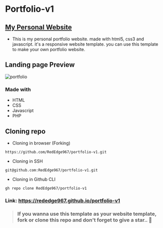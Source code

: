 # Portfolio-v1

## [My Personal Website](https://rededge967.github.io/portfolio-v1)
- This is my personal portfolio website. made with html5, css3 and javascript. it's a responsive website template. you can use this template to make your own portfolio website.

## Landing page Preview
![portfolio](https://user-images.githubusercontent.com/91379432/145203876-d86b0973-de45-4926-b669-6e8c00849c74.PNG)


[](https://user-images.githubusercontent.com/91379432/145205784-a56af835-6fd9-4b0d-a15c-840bf51f8552.mp4)

### Made with
- HTML
- CSS
- Javascript
- PHP

## Cloning repo
- Cloning in browser (Forking)
```
https://github.com/RedEdge967/portfolio-v1.git
```
- Cloning in SSH
```
git@github.com:RedEdge967/portfolio-v1.git
```
- Cloning in Github CLI
```
gh repo clone RedEdge967/portfolio-v1
```

### Link: https://rededge967.github.io/portfolio-v1

> ### If you wanna use this template as your website template, fork or clone this repo and don't forget to give a star.. 🌟
